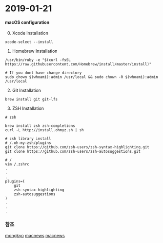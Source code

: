 # 2019-01-21
#### macOS configuration
0. Xcode Installation
```
xcode-select --install
```

1. Homebrew Installation
```
/usr/bin/ruby -e "$(curl -fsSL https://raw.githubusercontent.com/Homebrew/install/master/install)"

# If you dont have change directory
sudo chown $(whoami):admin /usr/local && sudo chown -R $(whoami):admin /usr/local
```

2. Git Installation
```
brew install git git-lfs
```

3. ZSH Installation
```
# zsh

brew install zsh zsh-completions
curl -L http://install.ohmyz.sh | sh

# zsh library install
# /.oh-my-zsh/plugins
git clone https://github.com/zsh-users/zsh-syntax-highlighting.git
git clone https://github.com/zsh-users/zsh-autosuggestions.git

# /
vim /.zshrc
.
.
.
plugins=(
    git
    zsh-syntax-highlighting
    zsh-autosuggestions
)
.
.
.
```


### 참조
[mongkyo](https://mongkyo.github.io/)
[macnews](http://macnews.tistory.com/4243)
[macnews](http://macnews.tistory.com/3728)
